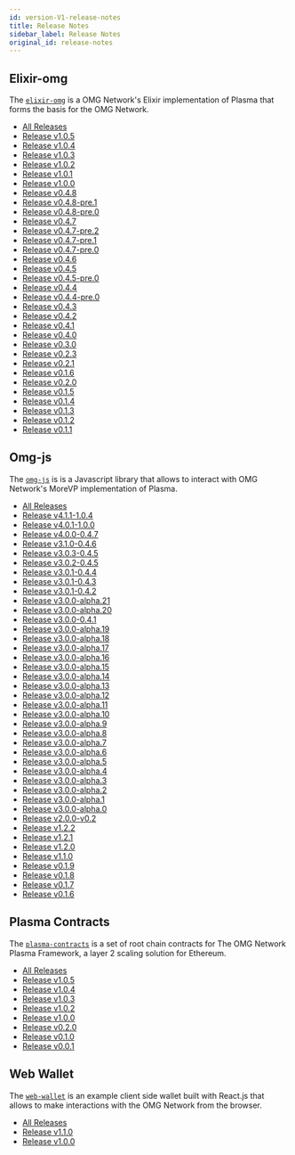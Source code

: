 ```yaml
---
id: version-V1-release-notes
title: Release Notes
sidebar_label: Release Notes
original_id: release-notes
---
```


<!--DOCUSAURUS_CODE_TABS-->

<!-- Elixir-omg -->
## Elixir-omg
The [`elixir-omg`](https://github.com/omgnetwork/elixir-omg) is a OMG Network's Elixir implementation of Plasma that forms the basis for the OMG Network.

- [All Releases](https://github.com/omgnetwork/elixir-omg/releases)
- [Release v1.0.5](https://github.com/omgnetwork/elixir-omg/releases/tag/v1.0.5)
- [Release v1.0.4](https://github.com/omgnetwork/elixir-omg/releases/tag/v1.0.4)
- [Release v1.0.3](https://github.com/omgnetwork/elixir-omg/releases/tag/v1.0.3)
- [Release v1.0.2](https://github.com/omgnetwork/elixir-omg/releases/tag/v1.0.2)
- [Release v1.0.1](https://github.com/omgnetwork/elixir-omg/releases/tag/v1.0.1)
- [Release v1.0.0](https://github.com/omgnetwork/elixir-omg/releases/tag/v1.0.0)
- [Release v0.4.8](https://github.com/omgnetwork/elixir-omg/releases/tag/v0.4.8)
- [Release v0.4.8-pre.1](https://github.com/omgnetwork/elixir-omg/releases/tag/v0.4.8-pre.1)
- [Release v0.4.8-pre.0](https://github.com/omgnetwork/elixir-omg/releases/tag/v0.4.8-pre.0)
- [Release v0.4.7](https://github.com/omgnetwork/elixir-omg/releases/tag/v0.4.7)
- [Release v0.4.7-pre.2](https://github.com/omgnetwork/elixir-omg/releases/tag/v0.4.7-pre.2)
- [Release v0.4.7-pre.1](https://github.com/omgnetwork/elixir-omg/releases/tag/v0.4.7-pre.1)
- [Release v0.4.7-pre.0](https://github.com/omgnetwork/elixir-omg/releases/tag/v0.4.7-pre.0)
- [Release v0.4.6](https://github.com/omgnetwork/elixir-omg/releases/tag/v0.4.6)
- [Release v0.4.5](https://github.com/omgnetwork/elixir-omg/releases/tag/v0.4.5)
- [Release v0.4.5-pre.0](https://github.com/omgnetwork/elixir-omg/releases/tag/v0.4.5-pre.0)
- [Release v0.4.4](https://github.com/omgnetwork/elixir-omg/releases/tag/v0.4.4)
- [Release v0.4.4-pre.0](https://github.com/omgnetwork/elixir-omg/releases/tag/v0.4.4-pre.0)
- [Release v0.4.3](https://github.com/omgnetwork/elixir-omg/releases/tag/v0.4.3)
- [Release v0.4.2](https://github.com/omgnetwork/elixir-omg/releases/tag/v0.4.2)
- [Release v0.4.1](https://github.com/omgnetwork/elixir-omg/releases/tag/v0.4.1)
- [Release v0.4.0](https://github.com/omgnetwork/elixir-omg/releases/tag/v0.4.0)
- [Release v0.3.0](https://github.com/omgnetwork/elixir-omg/releases/tag/v0.3.0)
- [Release v0.2.3](https://github.com/omgnetwork/elixir-omg/releases/tag/v0.2.3)
- [Release v0.2.1](https://github.com/omgnetwork/elixir-omg/releases/tag/v0.2.1)
- [Release v0.1.6](https://github.com/omgnetwork/elixir-omg/releases/tag/v0.1.6)
- [Release v0.2.0](https://github.com/omgnetwork/elixir-omg/releases/tag/v0.2.0)
- [Release v0.1.5](https://github.com/omgnetwork/elixir-omg/releases/tag/v0.1.5)
- [Release v0.1.4](https://github.com/omgnetwork/elixir-omg/releases/tag/v0.1.4)
- [Release v0.1.3](https://github.com/omgnetwork/elixir-omg/releases/tag/v0.1.3)
- [Release v0.1.2](https://github.com/omgnetwork/elixir-omg/releases/tag/v0.1.2)
- [Release v0.1.1](https://github.com/omgnetwork/elixir-omg/releases/tag/v0.1.1)

<!-- Omg-js -->
## Omg-js
The [`omg-js`](https://github.com/omgnetwork/omg-js) is is a Javascript library that allows to interact with OMG Network's MoreVP implementation of Plasma.

- [All Releases](https://github.com/omgnetwork/omg-js/releases)
- [Release v4.1.1-1.0.4](https://github.com/omgnetwork/omg-js/releases/tag/v4.1.1-1.0.4)
- [Release v4.0.1-1.0.0](https://github.com/omgnetwork/omg-js/releases/tag/v4.0.1-1.0.0)
- [Release v4.0.0-0.4.7](https://github.com/omgnetwork/omg-js/releases/tag/v4.0.0-0.4.7)
- [Release v3.1.0-0.4.6](https://github.com/omgnetwork/omg-js/releases/tag/v3.1.0-0.4.6)
- [Release v3.0.3-0.4.5](https://github.com/omgnetwork/omg-js/releases/tag/v3.0.3-0.4.5)
- [Release v3.0.2-0.4.5](https://github.com/omgnetwork/omg-js/releases/tag/v3.0.2-0.4.5)
- [Release v3.0.1-0.4.4](https://github.com/omgnetwork/omg-js/releases/tag/v3.0.1-0.4.4)
- [Release v3.0.1-0.4.3](https://github.com/omgnetwork/omg-js/releases/tag/v3.0.1-0.4.3)
- [Release v3.0.1-0.4.2](https://github.com/omgnetwork/omg-js/releases/tag/v3.0.1-0.4.2)
- [Release v3.0.0-alpha.21](https://github.com/omgnetwork/omg-js/releases/tag/v3.0.0-alpha.21)
- [Release v3.0.0-alpha.20](https://github.com/omgnetwork/omg-js/releases/tag/v3.0.0-alpha.20)
- [Release v3.0.0-0.4.1](https://github.com/omgnetwork/omg-js/releases/tag/v3.0.0-0.4.1)
- [Release v3.0.0-alpha.19](https://github.com/omgnetwork/omg-js/releases/tag/v3.0.0-alpha.19)
- [Release v3.0.0-alpha.18](https://github.com/omgnetwork/omg-js/releases/tag/v3.0.0-alpha.18)
- [Release v3.0.0-alpha.17](https://github.com/omgnetwork/omg-js/releases/tag/v3.0.0-alpha.17)
- [Release v3.0.0-alpha.16](https://github.com/omgnetwork/omg-js/releases/tag/v3.0.0-alpha.16)
- [Release v3.0.0-alpha.15](https://github.com/omgnetwork/omg-js/releases/tag/v3.0.0-alpha.15)
- [Release v3.0.0-alpha.14](https://github.com/omgnetwork/omg-js/releases/tag/v3.0.0-alpha.14)
- [Release v3.0.0-alpha.13](https://github.com/omgnetwork/omg-js/releases/tag/v3.0.0-alpha.13)
- [Release v3.0.0-alpha.12](https://github.com/omgnetwork/omg-js/releases/tag/v3.0.0-alpha.12)
- [Release v3.0.0-alpha.11](https://github.com/omgnetwork/omg-js/releases/tag/v3.0.0-alpha.11)
- [Release v3.0.0-alpha.10](https://github.com/omgnetwork/omg-js/releases/tag/v3.0.0-alpha.10)
- [Release v3.0.0-alpha.9](https://github.com/omgnetwork/omg-js/releases/tag/v3.0.0-alpha.9)
- [Release v3.0.0-alpha.8](https://github.com/omgnetwork/omg-js/releases/tag/v3.0.0-alpha.8)
- [Release v3.0.0-alpha.7](https://github.com/omgnetwork/omg-js/releases/tag/v3.0.0-alpha.7)
- [Release v3.0.0-alpha.6](https://github.com/omgnetwork/omg-js/releases/tag/v3.0.0-alpha.6)
- [Release v3.0.0-alpha.5](https://github.com/omgnetwork/omg-js/releases/tag/v3.0.0-alpha.5)
- [Release v3.0.0-alpha.4](https://github.com/omgnetwork/omg-js/releases/tag/v3.0.0-alpha.4)
- [Release v3.0.0-alpha.3](https://github.com/omgnetwork/omg-js/releases/tag/v3.0.0-alpha.3)
- [Release v3.0.0-alpha.2](https://github.com/omgnetwork/omg-js/releases/tag/v3.0.0-alpha.2)
- [Release v3.0.0-alpha.1](https://github.com/omgnetwork/omg-js/releases/tag/v3.0.0-alpha.1)
- [Release v3.0.0-alpha.0](https://github.com/omgnetwork/omg-js/releases/tag/v3.0.0-alpha.0)
- [Release v2.0.0-v0.2](https://github.com/omgnetwork/omg-js/releases/tag/v2.0.0-v0.2)
- [Release v1.2.2](https://github.com/omgnetwork/omg-js/releases/tag/v1.2.2)
- [Release v1.2.1](https://github.com/omgnetwork/omg-js/releases/tag/v1.2.1)
- [Release v1.2.0](https://github.com/omgnetwork/omg-js/releases/tag/v1.2.0)
- [Release v1.1.0](https://github.com/omgnetwork/omg-js/releases/tag/v1.1.0)
- [Release v0.1.9](https://github.com/omgnetwork/omg-js/releases/tag/v0.1.9)
- [Release v0.1.8](https://github.com/omgnetwork/omg-js/releases/tag/v0.1.8)
- [Release v0.1.7](https://github.com/omgnetwork/omg-js/releases/tag/v0.1.7)
- [Release v0.1.6](https://github.com/omgnetwork/omg-js/releases/tag/v0.1.6)

<!-- Plasma Contracts -->

## Plasma Contracts
The [`plasma-contracts`](https://github.com/omgnetwork/plasma-contracts) is a set of root chain contracts for The OMG Network Plasma Framework, a layer 2 scaling solution for Ethereum.

- [All Releases](https://github.com/omgnetwork/plasma-contracts/releases)
- [Release v1.0.5](https://github.com/omgnetwork/plasma-contracts/releases/tag/v1.0.5)
- [Release v1.0.4](https://github.com/omgnetwork/plasma-contracts/releases/tag/v1.0.4)
- [Release v1.0.3](https://github.com/omgnetwork/plasma-contracts/releases/tag/v1.0.3)
- [Release v1.0.2](https://github.com/omgnetwork/plasma-contracts/releases/tag/v1.0.2)
- [Release v1.0.0](https://github.com/omgnetwork/plasma-contracts/releases/tag/v1.0.0)
- [Release v0.2.0](https://github.com/omgnetwork/plasma-contracts/releases/tag/v0.2.0)
- [Release v0.1.0](https://github.com/omgnetwork/plasma-contracts/releases/tag/v0.1.0)
- [Release v0.0.1](https://github.com/omgnetwork/plasma-contracts/releases/tag/v0.0.1)

<!-- Web Wallet -->

## Web Wallet
The [`web-wallet`](https://github.com/omgnetwork/web-wallet) is an example client side wallet built with React.js that allows to make interactions with the OMG Network from the browser.

- [All Releases](https://github.com/omgnetwork/web-wallet/releases)
- [Release v1.1.0](https://github.com/omgnetwork/omg-js/releases/tag/v1.1.0)
- [Release v1.0.0](https://github.com/omgnetwork/omg-js/releases/tag/v1.0.0)

<!--END_DOCUSAURUS_CODE_TABS-->